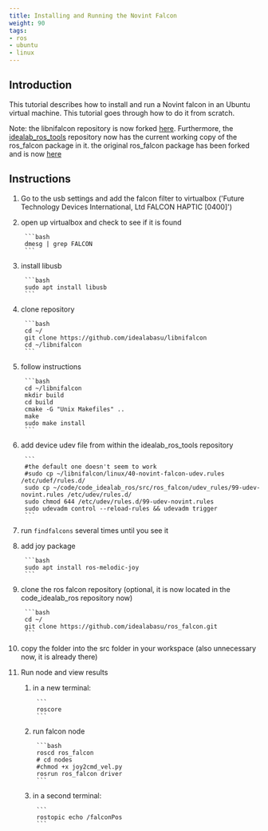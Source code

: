 ```yaml
---
title: Installing and Running the Novint Falcon
weight: 90
tags:
- ros
- ubuntu
- linux
---
```


## Introduction

This tutorial describes how to install and run a Novint falcon in an Ubuntu virtual machine.  This tutorial goes through how to do it from scratch.

Note: the libnifalcon repository is now forked [here](https://github.com/idealabasu/libnifalcon).  Furthermore, the [idealab_ros_tools](https://github.com/idealabasu/code_idealab_ros) repository now has the current working copy of the ros_falcon package in it.  the original ros_falcon package has been forked and is now [here ](https://github.com/idealabasu/ros_falcon)


## Instructions

1. Go to the usb settings and add the falcon filter to virtualbox ('Future Technology Devices International, Ltd FALCON HAPTIC [0400]')

1. open up virtualbox and check to see if it is found

		```bash
		dmesg | grep FALCON
		```

1. install libusb

		```bash
		sudo apt install libusb
		```

1. clone repository

		```bash
		cd ~/
		git clone https://github.com/idealabasu/libnifalcon
		cd ~/libnifalcon
		```

1. follow instructions

		```bash
		cd ~/libnifalcon
		mkdir build
		cd build
		cmake -G "Unix Makefiles" ..
		make
		sudo make install
		```


1. add device udev file from within the idealab_ros_tools repository

		```
		#the default one doesn't seem to work
		#sudo cp ~/libnifalcon/linux/40-novint-falcon-udev.rules /etc/udef/rules.d/
		sudo cp ~/code/code_idealab_ros/src/ros_falcon/udev_rules/99-udev-novint.rules /etc/udev/rules.d/
		sudo chmod 644 /etc/udev/rules.d/99-udev-novint.rules
		sudo udevadm control --reload-rules && udevadm trigger
		```

1. run ```findfalcons``` several times until you see it

1. add joy package

		```bash
		sudo apt install ros-melodic-joy
		```

1. clone the ros falcon repository (optional, it is now located in the code_idealab_ros repository now)

		```bash
		cd ~/
		git clone https://github.com/idealabasu/ros_falcon.git
		```

1. copy the folder into the src folder in your workspace (also unnecessary now, it is already there)

1. Run node and view results

	1. in a new terminal:

			```
			roscore
			```

	1. run falcon node

			```bash
			roscd ros_falcon
			# cd nodes
			#chmod +x joy2cmd_vel.py
			rosrun ros_falcon driver
			```

	1. in a second terminal:

			```
			rostopic echo /falconPos
			```
